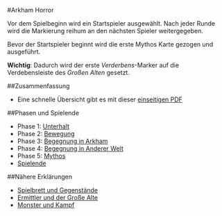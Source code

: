 #Arkham Horror

Vor dem Spielbeginn wird ein Startspieler ausgewählt. Nach jeder Runde wird die Markierung reihum an den nächsten Spieler weitergegeben.

Bevor der Startspieler beginnt wird die erste Mythos Karte gezogen und ausgeführt.

**Wichtig**: Dadurch wird der erste _Verderbens_-Marker auf die Verdebensleiste des _Großen Alten_ gesetzt.

##Zusammenfassung
- Eine schnelle Übersicht gibt es mit dieser [einseitigen PDF](../assets/arkham_horror/overview.pdf)

##Phasen und Spielende

- Phase 1: [Unterhalt](phase1.md)
- Phase 2: [Bewegung](phase2.md)
- Phase 3: [Begegnung in Arkham](phase3.md)
- Phase 4: [Begegnung in Anderer Welt](phase4.md)
- Phase 5: [Mythos](phase5.md)
- [Spielende](spielende.md)

##Nähere Erklärungen

- [Spielbrett und Gegenstände](spielbrett.md)
- [Ermittler und der Große Alte](ermittler.md)
- [Monster und Kampf](monster.md)
